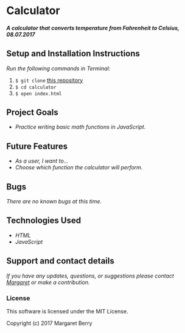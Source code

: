 # Calculator

#### _A calculator that converts temperature from Fahrenheit to Celsius, 08.07.2017_

## Setup and Installation Instructions
_Run the following commands in Terminal:_

1. `$ git clone` [this repository](https://github.com/codemargaret/calculator.git)
2. `$ cd calculator`
3. `$ open index.html`

## Project Goals
* _Practice writing basic math functions in JavaScript._

## Future Features
* _As a user, I want to..._
* _Choose which function the calculator will perform._

## Bugs
_There are no known bugs at this time._

## Technologies Used
* _HTML_
* _JavaScript_

## Support and contact details
_If you have any updates, questions, or suggestions please contact [Margaret] or make a contribution._

[Margaret]: mailto:codeberry1@gmail.com

### License
This software is licensed under the MIT License.

Copyright (c) 2017 Margaret Berry
